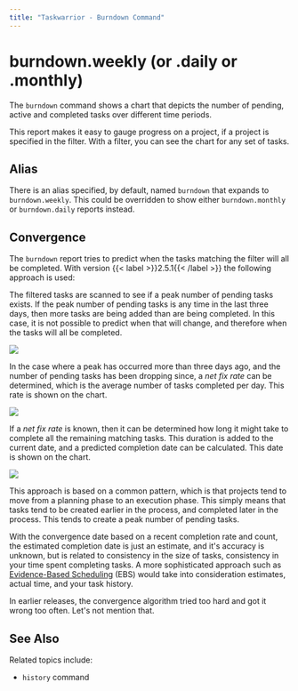```yaml
---
title: "Taskwarrior - Burndown Command"
---
```


# burndown.weekly (or .daily or .monthly)

The `burndown` command shows a chart that depicts the number of pending, active and completed tasks over different time periods.

This report makes it easy to gauge progress on a project, if a project is specified in the filter.
With a filter, you can see the chart for any set of tasks.

## Alias

There is an alias specified, by default, named `burndown` that expands to `burndown.weekly`.
This could be overridden to show either `burndown.monthly` or `burndown.daily` reports instead.

## Convergence

The `burndown` report tries to predict when the tasks matching the filter will all be completed.
With version {{< label >}}2.5.1{{< /label >}} the following approach is used:

The filtered tasks are scanned to see if a peak number of pending tasks exists.
If the peak number of pending tasks is any time in the last three days, then more tasks are being added than are being completed.
In this case, it is not possible to predict when that will change, and therefore when the tasks will all be completed.

![](/images/nofixrate.png)

In the case where a peak has occurred more than three days ago, and the number of pending tasks has been dropping since, a *net fix rate* can be determined, which is the average number of tasks completed per day.
This rate is shown on the chart.

![](/images/fixrate.png)

If a *net fix rate* is known, then it can be determined how long it might take to complete all the remaining matching tasks.
This duration is added to the current date, and a predicted completion date can be calculated.
This date is shown on the chart.

![](/images/completion.png)

This approach is based on a common pattern, which is that projects tend to move from a planning phase to an execution phase.
This simply means that tasks tend to be created earlier in the process, and completed later in the process.
This tends to create a peak number of pending tasks.

With the convergence date based on a recent completion rate and count, the estimated completion date is just an estimate, and it\'s accuracy is unknown, but is related to consistency in the size of tasks, consistency in your time spent completing tasks.
A more sophisticated approach such as [Evidence-Based Scheduling](https://www.joelonsoftware.com/items/2007/10/26) (EBS) would take into consideration estimates, actual time, and your task history.

In earlier releases, the convergence algorithm tried too hard and got it wrong too often.
Let\'s not mention that.

## See Also

Related topics include:

- `history` command
